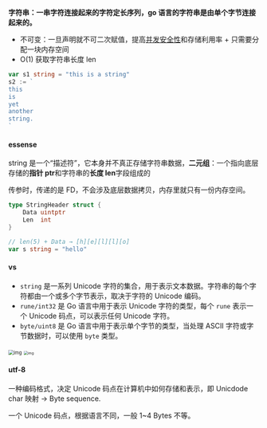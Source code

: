 **字符串：一串字符连接起来的字符定长序列，go 语言的字符串是由单个字节连接起来的。**

- 不可变：一旦声明就不可二次赋值，提高<u>并发安全性</u>和存储利用率 + 只需要分配一块内存空间
- O(1) 获取字符串长度 len

```go
var s1 string = "this is a string"
s2 := `
this
is
yet
another
string.
`
```

#### essense

string 是一个“描述符”，它本身并不真正存储字符串数据，**二元组**：一个指向底层存储的**指针 ptr**和字符串的**长度 len**字段组成的

传参时，传递的是 FD，不会涉及底层数据拷贝，内存里就只有一份内存空间。

```go
type StringHeader struct {
	Data uintptr
	Len  int
}

// len(5) + Data → [h][e][l][l][o]
var s string = "hello"
```

#### vs

- `string` 是一系列 Unicode 字符的集合，用于表示文本数据。字符串的每个字符都由一个或多个字节表示，取决于字符的 Unicode 编码。
- `rune/int32` 是 Go 语言中用于表示 Unicode 字符的类型，每个 `rune` 表示一个 Unicode 码点，可以表示任何 Unicode 字符。
- `byte/uint8` 是 Go 语言中用于表示单个字节的类型，当处理 ASCII 字符或字节数据时，可以使用 `byte` 类型。



<img src="https://miro.medium.com/v2/resize:fit:1050/1*b3TZICZOHODu0gWJdmH2KA.png" alt="img" style="zoom:67%;" />



<img src="https://miro.medium.com/v2/resize:fit:1050/1*BxXZA-6Xr43TP8r0xjyn7A.png" alt="img" style="zoom:50%;" />

#### utf-8

一种编码格式，决定 Unicode 码点在计算机中如何存储和表示，即 Unicdode char 映射 → Byte sequence.

一个 Unicode 码点，根据语言不同，一般 1~4 Bytes 不等。